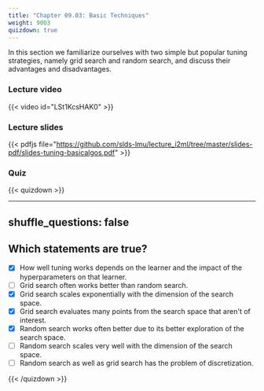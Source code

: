 ```yaml
---
title: "Chapter 09.03: Basic Techniques"
weight: 9003
quizdown: true
---
```

In this section we familiarize ourselves with two simple but popular tuning strategies, namely grid search and random search, and discuss their advantages and disadvantages. 

<!--more-->

### Lecture video

{{< video id="LSt1KcsHAK0" >}}

### Lecture slides

{{< pdfjs file="https://github.com/slds-lmu/lecture_i2ml/tree/master/slides-pdf/slides-tuning-basicalgos.pdf" >}}

### Quiz

{{< quizdown >}}

---
shuffle_questions: false
---

## Which statements are true? 

- [x] How well tuning works depends on the learner and the impact of the hyperparameters on that learner.
- [ ] Grid search often works better than random search.
- [x] Grid search scales exponentially with the dimension of the search space.
- [x] Grid search evaluates many points from the search space that aren't of interest.
- [x] Random search works often better due to its better exploration of the search space.
- [ ] Random search scales very well with the dimension of the search space. 
- [ ] Random search as well as grid search has the problem of discretization.

{{< /quizdown >}}
